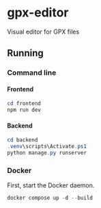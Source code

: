# gpx-editor

Visual editor for GPX files

## Running

### Command line

#### Frontend

```powershell
cd frontend
npm run dev
```

#### Backend

```powershell
cd backend
.venv\scripts\Activate.ps1
python manage.py runserver
```
    
### Docker

First, start the Docker daemon.

```powershell
docker compose up -d --build
```
    
